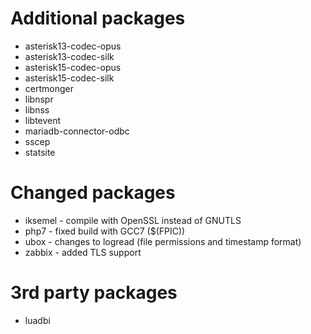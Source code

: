 # Additional packages
- asterisk13-codec-opus
- asterisk13-codec-silk
- asterisk15-codec-opus
- asterisk15-codec-silk
- certmonger
- libnspr
- libnss
- libtevent
- mariadb-connector-odbc
- sscep
- statsite

# Changed packages
- iksemel - compile with OpenSSL instead of GNUTLS
- php7 - fixed build with GCC7 ($(FPIC))
- ubox - changes to logread (file permissions and timestamp format)
- zabbix - added TLS support

# 3rd party packages
- luadbi
